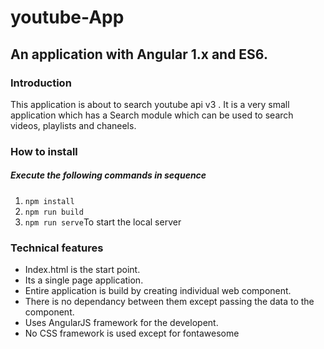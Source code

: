 # youtube-App

 <h2>An application with Angular 1.x and ES6.</h2>

<h3>Introduction</h3>
<p>This application is about to search youtube api v3 . It is a very small application which has a Search module which can be used to search videos, playlists and chaneels. </p>

<h3>How to install</h3>
<h5>Execute the following commands in sequence</h5>
<ol>
    <li><code>npm install</code></li>
    <li><code>npm run build</code></li>
    <li><code>npm run serve</code>To start the local server</li>
</ol>

<h3>Technical features</h3>
<ul>
    <li>Index.html is the start point.</li>
    <li>Its a single page application.</li>
    <li>Entire application is build by creating individual web component.</li>
    <li>There is no dependancy between them except passing the data to the component.</li>
    <li>Uses AngularJS framework for the developent.</li>
    <li>No CSS framework is used except for fontawesome</li>
</ul>


